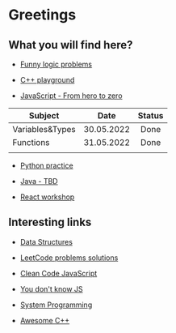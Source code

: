 # Greetings

## What you will find here?
* [Funny logic problems](https://github.com/apopovicius/pg/tree/master/funny_problems)

* [C++ playground](https://github.com/apopovicius/pg/tree/master/cpp/Playground)

* [JavaScript - From hero to zero](https://github.com/apopovicius/pg/tree/master/js)

| Subject         |    Date       | Status   |
| --------------- | :-----------: | :------: |
| Variables&Types | 30.05.2022    | Done     |
| Functions       | 31.05.2022    | Done     |
| |     |   |

* [Python practice](https://github.com/apopovicius/pg/tree/master/python)

* [Java - TBD](https://github.com/apopovicius/pg/tree/master/java)

* [React workshop](https://github.com/adaschevici/goodreads)

## Interesting links

* [Data Structures](https://github.com/apopovicius/Data_Structure_and_Algorithms_Library)

* [LeetCode problems solutions](https://github.com/apopovicius/LeetCode_problems_solution)

* [Clean Code JavaScript](https://github.com/apopovicius/clean-code-javascript)

* [You don't know JS](https://github.com/getify/You-Dont-Know-JS)

* [System Programming](https://github.com/angrave/SystemProgramming/wiki)

* [Awesome C++](https://github.com/fffaraz/awesome-cpp)

